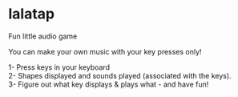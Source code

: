 # lalatap
Fun little audio game

You can make your own music with your key presses only!  

1- Press keys in your keyboard <br>
2- Shapes displayed and sounds played (associated with the keys). <br> 
3- Figure out what key displays & plays what - and have fun!

